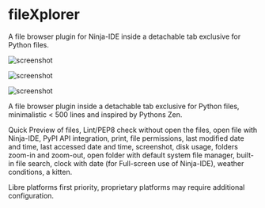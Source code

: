 fileXplorer
===========

A file browser plugin for Ninja-IDE inside a detachable tab exclusive for Python files.

![screenshot](https://lh3.googleusercontent.com/-lRQ2PZHyXek/UQLxAQejpHI/AAAAAAAACTQ/RgH-fwDlEm0/s750/filexplorer.jpg)

![screenshot](https://lh3.googleusercontent.com/-tkcPs32dm3E/UQalsAfV-GI/AAAAAAAACU0/mMOS7XxVdCI/s643/filexplorer-listcomprehension-search.jpg)

![screenshot](https://lh5.googleusercontent.com/-ZyIOr-MthOQ/UQmdV0H5G2I/AAAAAAAACVY/7Qefbzt4z-U/s346/filexplorer-pypi.jpg)

A file browser plugin inside a detachable tab exclusive for Python files, minimalistic < 500 lines and inspired by Pythons Zen.

Quick Preview of files, Lint/PEP8 check without open the files, open file with Ninja-IDE, PyPI API integration, print, file permissions, last modified date and time, last accessed date and time, screenshot, disk usage, folders zoom-in and zoom-out, open folder with default system file manager, built-in file search, clock with date (for Full-screen use of Ninja-IDE), weather conditions, a kitten.

Libre platforms first priority, proprietary platforms may require additional configuration.
